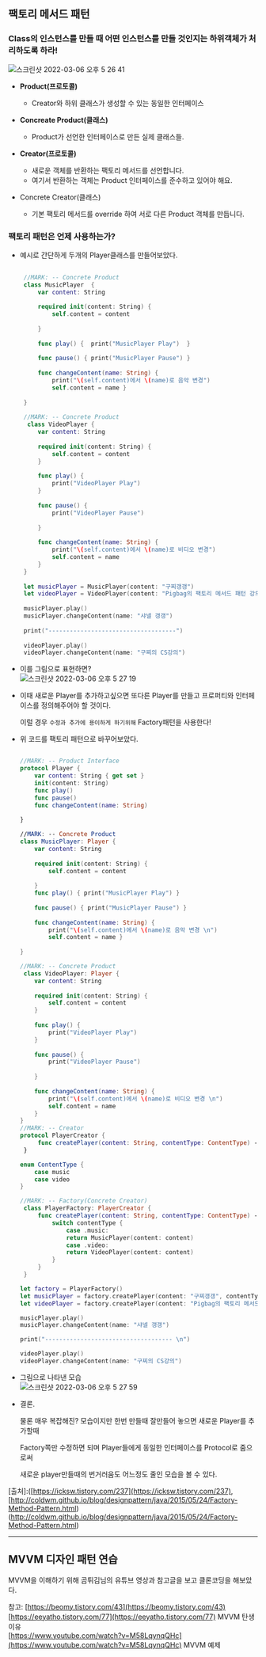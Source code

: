 
## 팩토리 메서드 패턴

### Class의 인스턴스를 만들 때 어떤 인스턴스를 만들 것인지는 하위객체가 처리하도록 하라!
   
   ![스크린샷 2022-03-06 오후 5 26 41](https://user-images.githubusercontent.com/80263729/156915244-63d42d8d-3941-401b-a33c-3b35207f06d1.png)

   - **Product(프로토콜)**
        - Creator와 하위 클래스가 생성할 수 있는 동일한 인터페이스
        
   - **Concreate Product(클래스)**
        - Product가 선언한 인터페이스로 만든 실제 클래스들.
        
   - **Creator(프로토콜)**
        - 새로운 객체를 반환하는 팩토리 메서드를 선언합니다.
        - 여기서 반환하는 객체는 Product 인터페이스를 준수하고 있어야 해요.
        
   - Concrete Creator(클래스)
        - 기본 팩토리 메서드를 override 하여 서로 다른 Product 객체를 만듭니다.
    
   ### 팩토리 패턴은 언제 사용하는가?
    
   - 예시로 간단하게 두개의 Player클래스를 만들어보았다.
        
       ~~~swift
        
        //MARK: -- Concrete Product
        class MusicPlayer  {
            var content: String
            
            required init(content: String) {
                self.content = content
                
            }
            
            func play() {  print("MusicPlayer Play")  }
            
            func pause() { print("MusicPlayer Pause") }
            
            func changeContent(name: String) {
                print("\(self.content)에서 \(name)로 음악 변경")
                self.content = name }
            
        }
        
        //MARK: -- Concrete Product
         class VideoPlayer {
            var content: String
            
            required init(content: String) {
                self.content = content
            }
            
            func play() {
                print("VideoPlayer Play")
            }
            
            func pause() {
                print("VideoPlayer Pause")
                
            }
            
            func changeContent(name: String) {
                print("\(self.content)에서 \(name)로 비디오 변경")
                self.content = name
            }
        }
        
        let musicPlayer = MusicPlayer(content: "구찌갱갱")
        let videoPlayer = VideoPlayer(content: "Pigbag의 팩토리 메서드 패턴 강의")
        
        musicPlayer.play()
        musicPlayer.changeContent(name: "샤넬 갱갱")
        
        print("------------------------------------")
        
        videoPlayer.play()
        videoPlayer.changeContent(name: "구찌의 CS강의")
        ~~~
        
    
   - 이를 그림으로 표현하면?  
     ![스크린샷 2022-03-06 오후 5 27 19](https://user-images.githubusercontent.com/80263729/156915267-d781704d-2288-45c3-ab65-7ba68d15cd52.png)
   
   
        
    
   - 이때 새로운 Player를 추가하고싶으면 또다른 Player를 만들고 프로퍼티와 인터페이스를 정의해주어야 할 것이다.
        
        이럴 경우 `수정과 추가에 용이하게 하기위해` Factory패턴을 사용한다!
        
    
   - 위 코드를 팩토리 패턴으로 바꾸어보았다.
       
        ~~~swift
        
        //MARK: -- Product Interface
        protocol Player {
            var content: String { get set }
            init(content: String)
            func play()
            func pause()
            func changeContent(name: String)
            
        }
        
        //MARK: -- Concrete Product
        class MusicPlayer: Player {
            var content: String
            
            required init(content: String) {
                self.content = content
                
            }
            func play() { print("MusicPlayer Play") }
            
            func pause() { print("MusicPlayer Pause") }
            
            func changeContent(name: String) {
                print("\(self.content)에서 \(name)로 음악 변경 \n")
                self.content = name }
            
        }
        
        //MARK: -- Concrete Product
         class VideoPlayer: Player {
            var content: String
            
            required init(content: String) {
                self.content = content
            }
            
            func play() {
                print("VideoPlayer Play")
            }
            
            func pause() {
                print("VideoPlayer Pause")
                
            }
            
            func changeContent(name: String) {
                print("\(self.content)에서 \(name)로 비디오 변경 \n")
                self.content = name
            }
        }
        //MARK: -- Creator
        protocol PlayerCreator {
             func createPlayer(content: String, contentType: ContentType) -> Player
         }
        
        enum ContentType {
            case music
            case video
        }
        
        //MARK: -- Factory(Concrete Creator)
         class PlayerFactory: PlayerCreator {
             func createPlayer(content: String, contentType: ContentType) -> Player {
                 switch contentType {
                     case .music:
                     return MusicPlayer(content: content)
                     case .video:
                     return VideoPlayer(content: content)
                 }
             }
         }
        
        let factory = PlayerFactory()
        let musicPlayer = factory.createPlayer(content: "구찌갱갱", contentType: .music)
        let videoPlayer = factory.createPlayer(content: "Pigbag의 팩토리 메서드 패턴 강의", contentType: .video)
        
        musicPlayer.play()
        musicPlayer.changeContent(name: "샤넬 갱갱")
        
        print("------------------------------------ \n")
        
        videoPlayer.play()
        videoPlayer.changeContent(name: "구찌의 CS강의")
        ~~~
        
    
   - 그림으로 나타낸 모습  
![스크린샷 2022-03-06 오후 5 27 59](https://user-images.githubusercontent.com/80263729/156915288-d17afb78-5e82-40eb-8679-b827e2929295.png)


    
   - 결론.
        
        물론 매우 복잡해진? 모습이지만 한번 만들때 잘만들어 놓으면 새로운 Player를 추가할때 
        
        Factory쪽만 수정하면 되며 Player들에게 동일한 인터페이스를 Protocol로 줌으로써 
        
        새로운 player만들때의 번거러움도 어느정도 줄인 모습을 볼 수 있다.
        
    
   [출처]:([https://icksw.tistory.com/237](https://icksw.tistory.com/237), [http://coldwm.github.io/blog/designpattern/java/2015/05/24/Factory-Method-Pattern.html)(http://coldwm.github.io/blog/designpattern/java/2015/05/24/Factory-Method-Pattern.html)
   
   - - -
   ## MVVM 디자인 패턴 연습
   
   MVVM을 이해하기 위해 곰튀김님의 유튜브 영상과 참고글을 보고 클론코딩을 해보았다.
   
   참고: [https://beomy.tistory.com/43](https://beomy.tistory.com/43)  
[https://eeyatho.tistory.com/77](https://eeyatho.tistory.com/77) MVVM 탄생 이유   
[https://www.youtube.com/watch?v=M58LqynqQHc](https://www.youtube.com/watch?v=M58LqynqQHc)  MVVM 예제  
   

